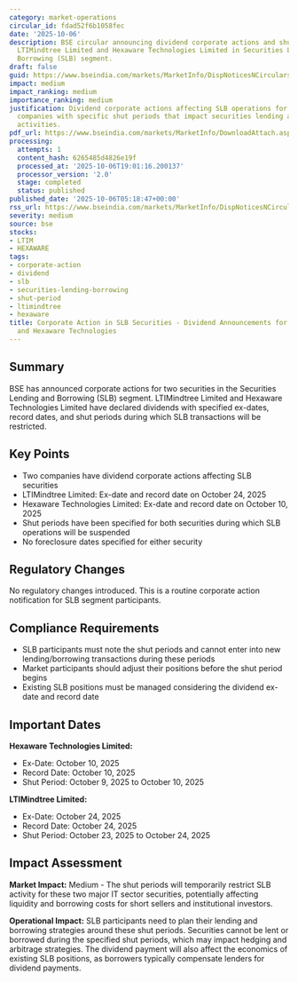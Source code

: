 ```yaml
---
category: market-operations
circular_id: fdad52f6b1058fec
date: '2025-10-06'
description: BSE circular announcing dividend corporate actions and shut periods for
  LTIMindtree Limited and Hexaware Technologies Limited in Securities Lending and
  Borrowing (SLB) segment.
draft: false
guid: https://www.bseindia.com/markets/MarketInfo/DispNoticesNCirculars.aspx?Noticeid={18208C80-7915-47E8-9488-A50C045EB1F5}&noticeno=20251006-3&dt=10/06/2025&icount=3&totcount=69&flag=0
impact: medium
impact_ranking: medium
importance_ranking: medium
justification: Dividend corporate actions affecting SLB operations for two major IT
  companies with specific shut periods that impact securities lending and borrowing
  activities.
pdf_url: https://www.bseindia.com/markets/MarketInfo/DownloadAttach.aspx?id=20251006-3&attachedId=612ea2a9-68e8-4add-91f8-282b6e39e289
processing:
  attempts: 1
  content_hash: 6265485d4826e19f
  processed_at: '2025-10-06T19:01:16.200137'
  processor_version: '2.0'
  stage: completed
  status: published
published_date: '2025-10-06T05:18:47+00:00'
rss_url: https://www.bseindia.com/markets/MarketInfo/DispNoticesNCirculars.aspx?Noticeid={18208C80-7915-47E8-9488-A50C045EB1F5}&noticeno=20251006-3&dt=10/06/2025&icount=3&totcount=69&flag=0
severity: medium
source: bse
stocks:
- LTIM
- HEXAWARE
tags:
- corporate-action
- dividend
- slb
- securities-lending-borrowing
- shut-period
- ltimindtree
- hexaware
title: Corporate Action in SLB Securities - Dividend Announcements for LTIMindtree
  and Hexaware Technologies
---
```


## Summary

BSE has announced corporate actions for two securities in the Securities Lending and Borrowing (SLB) segment. LTIMindtree Limited and Hexaware Technologies Limited have declared dividends with specified ex-dates, record dates, and shut periods during which SLB transactions will be restricted.

## Key Points

- Two companies have dividend corporate actions affecting SLB securities
- LTIMindtree Limited: Ex-date and record date on October 24, 2025
- Hexaware Technologies Limited: Ex-date and record date on October 10, 2025
- Shut periods have been specified for both securities during which SLB operations will be suspended
- No foreclosure dates specified for either security

## Regulatory Changes

No regulatory changes introduced. This is a routine corporate action notification for SLB segment participants.

## Compliance Requirements

- SLB participants must note the shut periods and cannot enter into new lending/borrowing transactions during these periods
- Market participants should adjust their positions before the shut period begins
- Existing SLB positions must be managed considering the dividend ex-date and record date

## Important Dates

**Hexaware Technologies Limited:**
- Ex-Date: October 10, 2025
- Record Date: October 10, 2025
- Shut Period: October 9, 2025 to October 10, 2025

**LTIMindtree Limited:**
- Ex-Date: October 24, 2025
- Record Date: October 24, 2025
- Shut Period: October 23, 2025 to October 24, 2025

## Impact Assessment

**Market Impact:** Medium - The shut periods will temporarily restrict SLB activity for these two major IT sector securities, potentially affecting liquidity and borrowing costs for short sellers and institutional investors.

**Operational Impact:** SLB participants need to plan their lending and borrowing strategies around these shut periods. Securities cannot be lent or borrowed during the specified shut periods, which may impact hedging and arbitrage strategies. The dividend payment will also affect the economics of existing SLB positions, as borrowers typically compensate lenders for dividend payments.